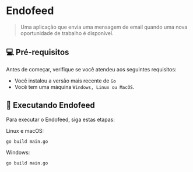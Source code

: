 # Endofeed

> Uma aplicação que envia uma mensagem de email quando uma nova oportunidade de trabalho é disponível.

## 💻 Pré-requisitos

Antes de começar, verifique se você atendeu aos seguintes requisitos:

- Você instalou a versão mais recente de `Go`
- Você tem uma máquina `Windows, Linux ou MacOS`.

## 🚀 Executando Endofeed

Para executar o Endofeed, siga estas etapas:

Linux e macOS:

```
go build main.go
```

Windows:

```
go build main.go
```
